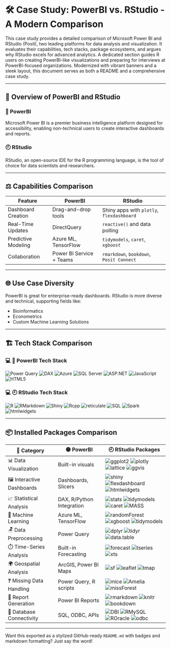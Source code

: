 # 🛠️ Case Study: PowerBI vs. RStudio - A Modern Comparison

This case study provides a detailed comparison of Microsoft Power BI and RStudio (Posit), two leading platforms for data analysis and visualization. It evaluates their capabilities, tech stacks, package ecosystems, and argues why RStudio excels for advanced analytics. A dedicated section guides R users on creating PowerBI-like visualizations and preparing for interviews at PowerBI-focused organizations. Modernized with vibrant banners and a sleek layout, this document serves as both a README and a comprehensive case study.

---

## 🧽 Overview of PowerBI and RStudio

### 🔹 PowerBI

Microsoft Power BI is a premier business intelligence platform designed for accessibility, enabling non-technical users to create interactive dashboards and reports.

### 🕘 RStudio

RStudio, an open-source IDE for the R programming language, is the tool of choice for data scientists and researchers.

---

## ⚖️ Capabilities Comparison

| Feature             | PowerBI                  | RStudio                                   |
| ------------------- | ------------------------ | ----------------------------------------- |
| Dashboard Creation  | Drag-and-drop tools      | Shiny apps with `plotly`, `flexdashboard` |
| Real-Time Updates   | DirectQuery              | `reactive()` and data polling             |
| Predictive Modeling | Azure ML, TensorFlow     | `tidymodels`, `caret`, `xgboost`          |
| Collaboration       | Power BI Service + Teams | `rmarkdown`, `bookdown`, `Posit Connect`  |

---

## 🌐 Use Case Diversity

PowerBI is great for enterprise-ready dashboards. RStudio is more diverse and technical, supporting fields like:

* Bioinformatics
* Econometrics
* Custom Machine Learning Solutions

---

## 🏗️ **Tech Stack Comparison**

### 💻 **🔹 PowerBI Tech Stack**

![Power Query](https://img.shields.io/badge/-Power%20Query-blue)
![DAX](https://img.shields.io/badge/-DAX-informational)
![Azure](https://img.shields.io/badge/-Azure-lightblue)
![SQL Server](https://img.shields.io/badge/-SQL%20Server-red)
![ASP.NET](https://img.shields.io/badge/-ASP.NET-purple)
![JavaScript](https://img.shields.io/badge/-JavaScript-yellow)
![HTML5](https://img.shields.io/badge/-HTML5-orange)

### 💻 **🕘 RStudio Tech Stack**

![R](https://img.shields.io/badge/-R-276DC3?logo=r)
![RMarkdown](https://img.shields.io/badge/-RMarkdown-darkgreen)
![Shiny](https://img.shields.io/badge/-Shiny-blueviolet)
![Rcpp](https://img.shields.io/badge/-Rcpp-grey)
![reticulate](https://img.shields.io/badge/-reticulate-lightgrey)
![SQL](https://img.shields.io/badge/-SQL-black)
![Spark](https://img.shields.io/badge/-Spark-orange)
![htmlwidgets](https://img.shields.io/badge/-htmlwidgets-cyan)

---

## 📦 **Installed Packages Comparison**

| 🔹 Category                | 🟡 PowerBI                | 🕘 RStudio Packages                                                                                                                                                                                                           |
| -------------------------- | ------------------------- | ----------------------------------------------------------------------------------------------------------------------------------------------------------------------------------------------------------------------------- |
| 📊 Data Visualization      | Built-in visuals          | ![ggplot2](https://img.shields.io/badge/-ggplot2-1f77b4) ![plotly](https://img.shields.io/badge/-plotly-d62728) ![lattice](https://img.shields.io/badge/-lattice-ff7f0e) ![ggvis](https://img.shields.io/badge/-ggvis-9467bd) |
| 🖼️ Interactive Dashboards | Dashboards, Slicers       | ![shiny](https://img.shields.io/badge/-shiny-17becf) ![flexdashboard](https://img.shields.io/badge/-flexdashboard-2ca02c) ![htmlwidgets](https://img.shields.io/badge/-htmlwidgets-cyan)                                      |
| 📈 Statistical Analysis    | DAX, R/Python Integration | ![stats](https://img.shields.io/badge/-stats-8c564b) ![tidymodels](https://img.shields.io/badge/-tidymodels-1f77b4) ![caret](https://img.shields.io/badge/-caret-7f7f7f) ![MASS](https://img.shields.io/badge/-MASS-bcbd22)   |
| 🤖 Machine Learning        | Azure ML, TensorFlow      | ![randomForest](https://img.shields.io/badge/-randomForest-ff9896) ![xgboost](https://img.shields.io/badge/-xgboost-98df8a) ![tidymodels](https://img.shields.io/badge/-tidymodels-1f77b4)                                    |
| 🪑 Data Preprocessing      | Power Query               | ![dplyr](https://img.shields.io/badge/-dplyr-17becf) ![tidyr](https://img.shields.io/badge/-tidyr-e377c2) ![data.table](https://img.shields.io/badge/-data.table-7f7f7f)                                                      |
| ⏱️ Time-Series Analysis    | Built-in Forecasting      | ![forecast](https://img.shields.io/badge/-forecast-1f77b4) ![tseries](https://img.shields.io/badge/-tseries-ff7f0e) ![xts](https://img.shields.io/badge/-xts-2ca02c)                                                          |
| 🌍 Geospatial Analysis     | ArcGIS, Power BI Maps     | ![sf](https://img.shields.io/badge/-sf-1f77b4) ![leaflet](https://img.shields.io/badge/-leaflet-2ca02c) ![tmap](https://img.shields.io/badge/-tmap-d62728)                                                                    |
| ❓ Missing Data Handling    | Power Query, R scripts    | ![mice](https://img.shields.io/badge/-mice-ff7f0e) ![Amelia](https://img.shields.io/badge/-Amelia-9467bd) ![missForest](https://img.shields.io/badge/-missForest-8c564b)                                                      |
| 📍 Report Generation       | Power BI Reports          | ![rmarkdown](https://img.shields.io/badge/-rmarkdown-darkgreen) ![knitr](https://img.shields.io/badge/-knitr-7f7f7f) ![bookdown](https://img.shields.io/badge/-bookdown-2ca02c)                                               |
| 📂 Database Connectivity   | SQL, ODBC, APIs           | ![DBI](https://img.shields.io/badge/-DBI-black) ![RMySQL](https://img.shields.io/badge/-RMySQL-blue) ![ROracle](https://img.shields.io/badge/-ROracle-red) ![odbc](https://img.shields.io/badge/-odbc-purple)                 |

---

Want this exported as a stylized GitHub-ready `README.md` with badges and markdown formatting? Just say the word!



